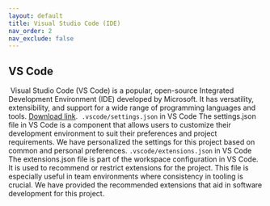 ```yaml
---
layout: default
title: Visual Studio Code (IDE)
nav_order: 2
nav_exclude: false
---
```


## VS Code

​
Visual Studio Code (VS Code) is a popular, open-source Integrated Development Environment (IDE) developed by Microsoft. It has versatility, extensibility, and support for a wide range of programming languages and tools.
​
<a href="https://code.visualstudio.com" target="_blank">Download link</a>.
​
`.vscode/settings.json` in VS Code
The settings.json file in VS Code is a component that allows users to customize their development environment to suit their preferences and project requirements. We have personalized the settings for this project based on common and personal preferences.
​
`.vscode/extensions.json` in VS Code
The extensions.json file is part of the workspace configuration in VS Code. It is used to recommend or restrict extensions for the project. This file is especially useful in team environments where consistency in tooling is crucial. We have provided the recommended extensions that aid in software development for this project.
